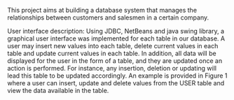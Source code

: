 This project aims at building a database system that manages the relationships  between customers and salesmen in a certain company.

User interface description:
Using JDBC, NetBeans and java swing library, a graphical user interface was implemented for each table in our database. A user may insert new values into each table, delete current values in each table and update current values in each table. In addition, all data will be displayed for the user in the form of a table, and they are updated once an action is performed. For instance, any insertion, deletion or updating will lead this table to be updated accordingly. An example is provided in Figure 1 where a user can insert, update and delete values from the USER table and view the data available in the table.
